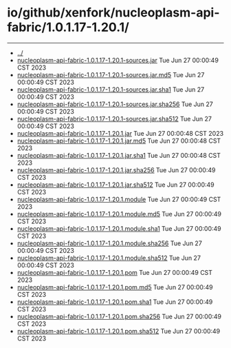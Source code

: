 # io/github/xenfork/nucleoplasm-api-fabric/1.0.1.17-1.20.1/

---
- [../](../index.md)
- [nucleoplasm-api-fabric-1.0.1.17-1.20.1-sources.jar](nucleoplasm-api-fabric-1.0.1.17-1.20.1-sources.jar) Tue Jun 27 00:00:49 CST 2023
- [nucleoplasm-api-fabric-1.0.1.17-1.20.1-sources.jar.md5](nucleoplasm-api-fabric-1.0.1.17-1.20.1-sources.jar.md5) Tue Jun 27 00:00:49 CST 2023
- [nucleoplasm-api-fabric-1.0.1.17-1.20.1-sources.jar.sha1](nucleoplasm-api-fabric-1.0.1.17-1.20.1-sources.jar.sha1) Tue Jun 27 00:00:49 CST 2023
- [nucleoplasm-api-fabric-1.0.1.17-1.20.1-sources.jar.sha256](nucleoplasm-api-fabric-1.0.1.17-1.20.1-sources.jar.sha256) Tue Jun 27 00:00:49 CST 2023
- [nucleoplasm-api-fabric-1.0.1.17-1.20.1-sources.jar.sha512](nucleoplasm-api-fabric-1.0.1.17-1.20.1-sources.jar.sha512) Tue Jun 27 00:00:49 CST 2023
- [nucleoplasm-api-fabric-1.0.1.17-1.20.1.jar](nucleoplasm-api-fabric-1.0.1.17-1.20.1.jar) Tue Jun 27 00:00:48 CST 2023
- [nucleoplasm-api-fabric-1.0.1.17-1.20.1.jar.md5](nucleoplasm-api-fabric-1.0.1.17-1.20.1.jar.md5) Tue Jun 27 00:00:48 CST 2023
- [nucleoplasm-api-fabric-1.0.1.17-1.20.1.jar.sha1](nucleoplasm-api-fabric-1.0.1.17-1.20.1.jar.sha1) Tue Jun 27 00:00:48 CST 2023
- [nucleoplasm-api-fabric-1.0.1.17-1.20.1.jar.sha256](nucleoplasm-api-fabric-1.0.1.17-1.20.1.jar.sha256) Tue Jun 27 00:00:49 CST 2023
- [nucleoplasm-api-fabric-1.0.1.17-1.20.1.jar.sha512](nucleoplasm-api-fabric-1.0.1.17-1.20.1.jar.sha512) Tue Jun 27 00:00:49 CST 2023
- [nucleoplasm-api-fabric-1.0.1.17-1.20.1.module](nucleoplasm-api-fabric-1.0.1.17-1.20.1.module) Tue Jun 27 00:00:49 CST 2023
- [nucleoplasm-api-fabric-1.0.1.17-1.20.1.module.md5](nucleoplasm-api-fabric-1.0.1.17-1.20.1.module.md5) Tue Jun 27 00:00:49 CST 2023
- [nucleoplasm-api-fabric-1.0.1.17-1.20.1.module.sha1](nucleoplasm-api-fabric-1.0.1.17-1.20.1.module.sha1) Tue Jun 27 00:00:49 CST 2023
- [nucleoplasm-api-fabric-1.0.1.17-1.20.1.module.sha256](nucleoplasm-api-fabric-1.0.1.17-1.20.1.module.sha256) Tue Jun 27 00:00:49 CST 2023
- [nucleoplasm-api-fabric-1.0.1.17-1.20.1.module.sha512](nucleoplasm-api-fabric-1.0.1.17-1.20.1.module.sha512) Tue Jun 27 00:00:49 CST 2023
- [nucleoplasm-api-fabric-1.0.1.17-1.20.1.pom](nucleoplasm-api-fabric-1.0.1.17-1.20.1.pom) Tue Jun 27 00:00:49 CST 2023
- [nucleoplasm-api-fabric-1.0.1.17-1.20.1.pom.md5](nucleoplasm-api-fabric-1.0.1.17-1.20.1.pom.md5) Tue Jun 27 00:00:49 CST 2023
- [nucleoplasm-api-fabric-1.0.1.17-1.20.1.pom.sha1](nucleoplasm-api-fabric-1.0.1.17-1.20.1.pom.sha1) Tue Jun 27 00:00:49 CST 2023
- [nucleoplasm-api-fabric-1.0.1.17-1.20.1.pom.sha256](nucleoplasm-api-fabric-1.0.1.17-1.20.1.pom.sha256) Tue Jun 27 00:00:49 CST 2023
- [nucleoplasm-api-fabric-1.0.1.17-1.20.1.pom.sha512](nucleoplasm-api-fabric-1.0.1.17-1.20.1.pom.sha512) Tue Jun 27 00:00:49 CST 2023
